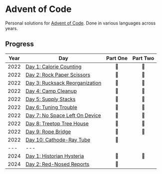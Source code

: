 # Advent of Code

Personal solutions for [Advent of Code](https://adventofcode.com). Done in various languages across years.

## Progress
| Year | Day  | Part One | Part Two | 
|---|---|:---:|:---:|
| 2022 | [Day 1: Calorie Counting](https://adventofcode.com/2022/day/1)| 🌟 | 🌟 |
| 2022 | [Day 2: Rock Paper Scissors](https://adventofcode.com/2022/day/2)| 🌟 | 🌟 |
| 2022 | [Day 3: Rucksack Reorganization](https://adventofcode.com/2022/day/3)| 🌟 | 🌟 |
| 2022 | [Day 4: Camp Cleanup](https://adventofcode.com/2022/day/4)| 🌟 | 🌟 |
| 2022 | [Day 5: Supply Stacks](https://adventofcode.com/2022/day/5)| 🌟 | 🌟 |
| 2022 | [Day 6: Tuning Trouble](https://adventofcode.com/2022/day/6)| 🌟 | 🌟 |
| 2022 | [Day 7: No Space Left On Device](https://adventofcode.com/2022/day/7)| 🌟 | 🌟 |
| 2022 | [Day 8: Treetop Tree House](https://adventofcode.com/2022/day/8)| 🌟 | 🌟 |
| 2022 | [Day 9: Rope Bridge](https://adventofcode.com/2022/day/9)| 🌟 | 🌟 |
| 2022 | [Day 10: Cathode-Ray Tube](https://adventofcode.com/2022/day/10)| 🌟 |
|---|---|
| 2024 | [Day 1: Historian Hysteria](https://adventofcode.com/2024/day/1)| 🌟 | 🌟 |
| 2024 | [Day 2: Red-Nosed Reports](https://adventofcode.com/2024/day/2)| 🌟 |
